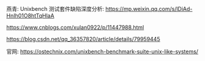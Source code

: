 燕青:  Unixbench 测试套件缺陷深度分析: https://mp.weixin.qq.com/s/lDiAd-HnIh01O8htTqHlaA

https://www.cnblogs.com/xulan0922/p/11447988.html

https://blog.csdn.net/qq_36357820/article/details/79959445

官网: https://ostechnix.com/unixbench-benchmark-suite-unix-like-systems/